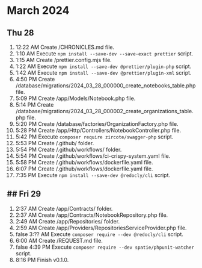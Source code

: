 # March 2024

## Thu 28

1. 12:22 AM Create /CHRONICLES.md file.
1. 1:10 AM Execute `npm install --save-dev --save-exact prettier` script.
1. 1:15 AM Create /prettier.config.mjs file.
1. 1:22 AM Execute `npm install --save-dev @prettier/plugin-php` script.
1. 1:42 AM Execute `npm install --save-dev @prettier/plugin-xml` script.
1. 4:50 PM Create /database/migrations/2024_03_28_000000_create_notebooks_table.php file.
1. 5:09 PM Create /app/Models/Notebook.php file.
1. 5:14 PM Create /database/migrations/2024_03_28_000002_create_organizations_table.php file.
1. 5:20 PM Create /database/factories/OrganizationFactory.php file.
1. 5:28 PM Create /app/Http/Controllers/NotebookController.php file.
1. 5:42 PM Execute `composer require zircote/swagger-php` script.
1. 5:53 PM Create /.github/ folder.
1. 5:54 PM Create /.github/workflows/ folder.
1. 5:54 PM Create /.github/workflows/ci-crispy-system.yaml file.
1. 5:58 PM Create /.github/workflows/dockerfile.yaml file.
1. 6:07 PM Create /.github/workflows/dockerfile.yaml file.
1. 7:35 PM Execute `npm install --save-dev @redocly/cli` script.

## ## Fri 29

1. 2:37 AM Create /app/Contracts/ folder.
1. 2:37 AM Create /app/Contracts/NotebookRepository.php file.
1. 2:49 AM Create /app/Repositories/ folder.
1. 2:59 AM Create /app/Providers/RepositoriesServiceProvider.php file.
1. false 3:?? AM Execute `composer require --dev @redocly/cli` script.
1. 6:00 AM Create /REQUEST.md file.
1. false 4:39 PM Execute `composer require --dev spatie/phpunit-watcher` script.
1. 8:16 PM Finish v0.1.0.
